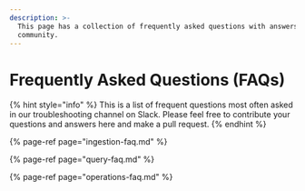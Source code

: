 ```yaml
---
description: >-
  This page has a collection of frequently asked questions with answers from the
  community.
---
```


# Frequently Asked Questions \(FAQs\)

{% hint style="info" %}
This is a list of frequent questions most often asked in our troubleshooting channel on Slack. Please feel free to contribute your questions and answers here and make a pull request.
{% endhint %}

{% page-ref page="ingestion-faq.md" %}

{% page-ref page="query-faq.md" %}

{% page-ref page="operations-faq.md" %}



